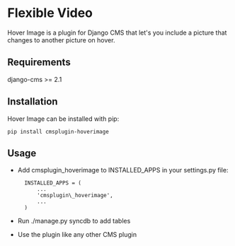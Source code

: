 # Flexible Video
Hover Image is a plugin for Django CMS that let's you include a picture
that changes to another picture on hover.

## Requirements
django-cms >= 2.1

## Installation
Hover Image can be installed with pip:

	pip install cmsplugin-hoverimage

## Usage
- Add cmsplugin\_hoverimage to INSTALLED\_APPS in your settings.py file:

		INSTALLED_APPS = (
			...
			'cmsplugin\_hoverimage',
			...
		)

- Run ./manage.py syncdb to add tables

- Use the plugin like any other CMS plugin

